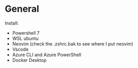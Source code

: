 # General
Install:
- Powershell 7
- WSL ubuntu
- Neovim (check the .zshrc.bak to see where I put neovim)
- Vscode
- Azure CLI and Azure PowerShell
- Docker Desktop
